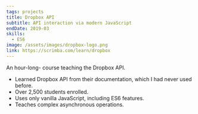 ```yaml
---
tags: projects
title: Dropbox API
subtitle: API interaction via modern JavaScript
endDate: 2019-03
skills:
  - ES6
image: /assets/images/dropbox-logo.png
link: https://scrimba.com/learn/dropbox
---
```


An hour-long- course teaching the Dropbox API.

- Learned Dropbox API from their documentation, which I had never used before.
- Over 2,500 students enrolled.
- Uses only vanilla JavaScript, including ES6 features.
- Teaches complex asynchronous operations.
